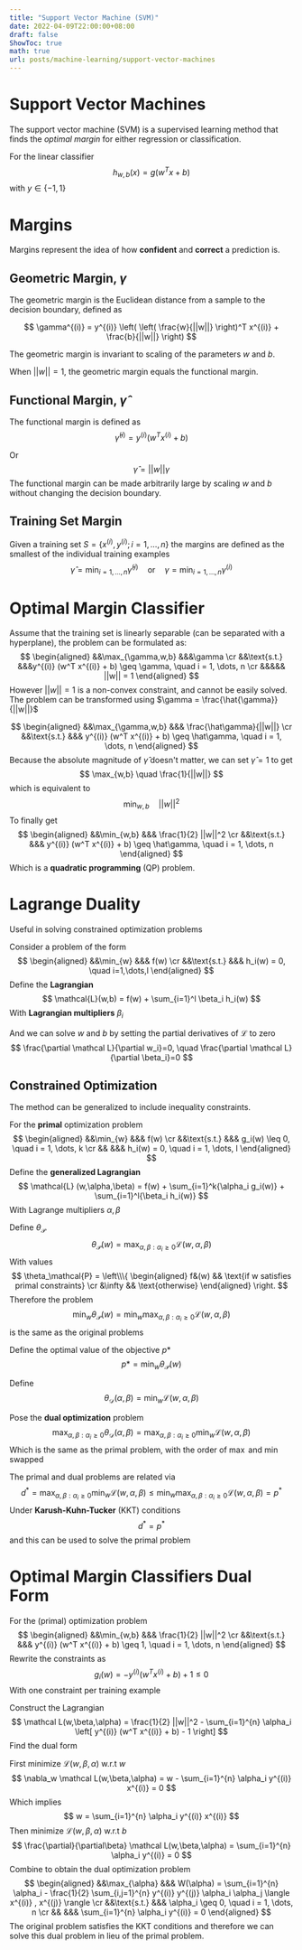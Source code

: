 ```yaml
---
title: "Support Vector Machine (SVM)"
date: 2022-04-09T22:00:00+08:00
draft: false
ShowToc: true
math: true
url: posts/machine-learning/support-vector-machines
---
```


# Support Vector Machines

The support vector machine (SVM) is a supervised learning method that finds the *optimal margin* for either regression or classification.

For the linear classifier 
$$
h_{w,b}(x) = g(w^T x + b)
$$
with $y \in \{-1, 1\}$

# Margins

Margins represent the idea of how **confident** and **correct** a prediction is.

## Geometric Margin, $\gamma$

The geometric margin is the Euclidean distance from a sample to the decision boundary, defined as

$$
\gamma^{(i)} = y^{(i)}
\left(
\left( \frac{w}{||w||} \right)^T x^{(i)} +
\frac{b}{||w||}
\right)
$$

The geometric margin is invariant to scaling of the parameters $w$ and $b$.

When $||w|| = 1$, the geometric margin equals the functional margin.

## Functional Margin, $\hat \gamma$

The functional margin is defined as
$$
\hat{\gamma}^{(i)} = y^{(i)}
(w^T x^{(i)} + b)
$$

Or
$$
\hat{\gamma} = ||w|| \gamma
$$
The functional margin can be made arbitrarily large by scaling $w$ and $b$ without changing the decision boundary.



## Training Set Margin

Given a training set $S = \{ x^{(i)}, y^{(i)}; i=1,\dots,n \}$ the margins are defined as the smallest of the individual training examples
$$
\hat{\gamma} = \min_{i=1,\dots,n} \hat\gamma^{(i)}
\quad \text{or} \quad
\gamma = \min_{i=1,\dots,n} \gamma^{(i)}
$$



# Optimal Margin Classifier

Assume that the training set is linearly separable (can be separated with a hyperplane),  the problem can be formulated as:
$$
\begin{aligned}
&&\max_{\gamma,w,b} &&&\gamma \cr
&&\text{s.t.} &&&y^{(i)} (w^T x^{(i)} + b) \geq \gamma, \quad
i = 1, \dots, n \cr
&&&&& ||w|| = 1
\end{aligned}
$$
However $||w||=1$ is a non-convex constraint, and cannot be easily solved. The problem can be transformed using $\gamma = \frac{\hat{\gamma}}{||w||}$

$$
\begin{aligned}
&&\max_{\gamma,w,b} &&&
	\frac{\hat\gamma}{||w||} \cr
&&\text{s.t.} &&&
	y^{(i)} (w^T x^{(i)} + b) \geq \hat\gamma, \quad
i = 1, \dots, n
\end{aligned}
$$
Because the absolute magnitude of $\hat \gamma$ doesn't matter, we can set $\hat\gamma = 1$ to get
$$
\max_{w,b} \quad \frac{1}{||w||}
$$
which is equivalent to
$$
\min_{w,b} \quad ||w||^2
$$
To finally get
$$
\begin{aligned}
&&\min_{w,b} &&&
	\frac{1}{2} ||w||^2 \cr
&&\text{s.t.} &&&
	y^{(i)} (w^T x^{(i)} + b) \geq \hat\gamma, \quad
i = 1, \dots, n
\end{aligned}
$$
Which is a **quadratic programming** (QP) problem.



# Lagrange Duality

Useful in solving constrained optimization problems

Consider a problem of the form
$$
\begin{aligned}
&&\min_{w} &&&
	f(w) \cr
&&\text{s.t.} &&&
	h_i(w) = 0,
	\quad i=1,\dots,l
\end{aligned}
$$
Define the **Lagrangian**
$$
\mathcal{L}(w,b) = f(w) + \sum_{i=1}^l \beta_i h_i(w)
$$
With **Lagrangian multipliers** $\beta_i$

And we can solve $w$ and $b$ by setting the partial derivatives of $\mathcal L$ to zero
$$
\frac{\partial \mathcal L}{\partial w_i}=0, \quad
\frac{\partial \mathcal L}{\partial \beta_i}=0
$$

## Constrained Optimization

The method can be generalized to include inequality constraints. 

For the **primal** optimization problem
$$
\begin{aligned}
&&\min_{w} &&&
	f(w) \cr
&&\text{s.t.} &&&
	g_i(w) \leq 0, \quad i = 1, \dots, k \cr
&& &&&
	h_i(w) = 0, \quad i = 1, \dots, l
\end{aligned}
$$
Define the **generalized Lagrangian**
$$
\mathcal{L} (w,\alpha,\beta) =
f(w) + \sum_{i=1}^k{\alpha_i g_i(w)} + \sum_{i=1}^l{\beta_i h_i(w)}
$$
With Lagrange multipliers $\alpha, \beta$

Define $\theta_\mathcal{P}$
$$
\theta_\mathcal{P}(w) = \max_{\alpha,\beta:\alpha_i \geq 0}
\mathcal L(w,\alpha,\beta)
$$
With values
$$
\theta_\mathcal{P} = \left\\\{ 
\begin{aligned}
f&(w) && \text{if w satisfies primal constraints} \cr
&\infty && \text{otherwise}
\end{aligned}
\right.
$$
Therefore the problem
$$
\min_w \theta_\mathcal{P}(w) = \min_w \max_{\alpha,\beta:\alpha_i\geq0}
\mathcal{L}(w,\alpha,\beta)
$$
is the same as the original problems

Define the optimal value of the objective $p*$
$$
p* = \min_w \theta_\mathcal{P}(w)
$$


Define
$$
\theta_\mathcal{D}(\alpha,\beta) =
\min_{w} \mathcal L(w,\alpha,\beta)
$$


Pose the **dual optimization** problem
$$
\max_{\alpha,\beta:\alpha_i\geq0} \theta_\mathcal{D}(\alpha,\beta) =
\max_{\alpha,\beta:\alpha_i\geq0} \min_{w} \mathcal{L}(w,\alpha,\beta)
$$
Which is the same as the primal problem, with the order of $\max$ and $\min$ swapped

The primal and dual problems are related via
$$
d^* = \max_{\alpha,\beta:\alpha_i\geq0} \min_{w}
\mathcal L(w,\alpha,\beta)
\leq
\min_{w} \max_{\alpha,\beta:\alpha_i\geq0}
\mathcal L(w,\alpha,\beta)
= p^*
$$
Under **Karush-Kuhn-Tucker** (KKT) conditions
$$
d^* = p^*
$$
and this can be used to solve the primal problem



# Optimal Margin Classifiers Dual Form

For the (primal) optimization problem
$$
\begin{aligned}
&&\min_{w,b} &&&
	\frac{1}{2} ||w||^2 \cr
&&\text{s.t.} &&&
	y^{(i)} (w^T x^{(i)} + b) \geq 1, \quad
i = 1, \dots, n
\end{aligned}
$$
Rewrite the constraints as
$$
g_i(w) = -y^{(i)} (w^T x^{(i)} + b) + 1 \leq 0
$$
With one constraint per training example

Construct the Lagrangian
$$
\mathcal L(w,\beta,\alpha) =
\frac{1}{2} ||w||^2 -
\sum_{i=1}^{n} \alpha_i \left[
	y^{(i)} (w^T x^{(i)} + b) - 1
\right]
$$
Find the dual form

First minimize $\mathcal L(w,\beta,\alpha)$ w.r.t $w$
$$
\nabla_w \mathcal L(w,\beta,\alpha) = 
w - \sum_{i=1}^{n} \alpha_i y^{(i)} x^{(i)} = 0
$$
Which implies
$$
w = \sum_{i=1}^{n} \alpha_i y^{(i)} x^{(i)}
$$
Then minimize $\mathcal L(w,\beta,\alpha)$ w.r.t $b$
$$
\frac{\partial}{\partial\beta} \mathcal L(w,\beta,\alpha)
= \sum_{i=1}^{n} \alpha_i y^{(i)} = 0
$$
Combine to obtain the dual optimization problem
$$
\begin{aligned}
&&\max_{\alpha} &&&
	W(\alpha) = 
    \sum_{i=1}^{n} \alpha_i - 
    \frac{1}{2} \sum_{i,j=1}^{n}
    y^{(i)} y^{(j)} \alpha_i \alpha_j
    \langle x^{(i)} , x^{(j)} \rangle \cr
&&\text{s.t.} &&&
	\alpha_i \geq 0, \quad
i = 1, \dots, n \cr
&& &&&
	\sum_{i=1}^{n} \alpha_i y^{(i)} = 0
\end{aligned}
$$
The original problem satisfies the KKT conditions and therefore we can solve this dual problem in lieu of the primal problem.

